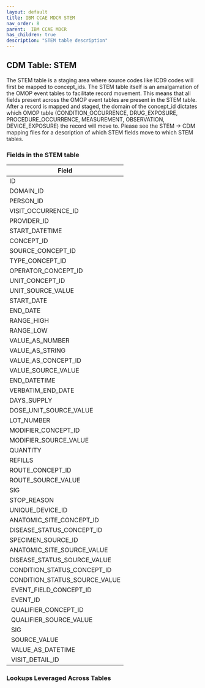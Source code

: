 ```yaml
---
layout: default
title: IBM CCAE MDCR STEM
nav_order: 8
parent:  IBM CCAE MDCR
has_children: true
description: "STEM table description"
---
```


## CDM Table: STEM

The STEM table is a staging area where source codes like ICD9 codes will first be mapped to concept_ids. The STEM table itself is an amalgamation of the OMOP event tables to facilitate record movement. This means that all fields present across the OMOP event tables are present in the STEM table. After a record is mapped and staged, the domain of the concept_id dictates which OMOP table (CONDITION_OCCURRENCE, DRUG_EXPOSURE, PROCEDURE_OCCURRENCE, MEASUREMENT, OBSERVATION, DEVICE_EXPOSURE) the record will move to. Please see the STEM &rarr; CDM mapping files for a description of which STEM fields move to which STEM tables.

### Fields in the STEM table

| Field | 
| --- | 
| ID | 
| DOMAIN_ID |  
| PERSON_ID | 
| VISIT_OCCURRENCE_ID | 
| PROVIDER_ID | 
| START_DATETIME | 
| CONCEPT_ID | 
| SOURCE_CONCEPT_ID | 
| TYPE_CONCEPT_ID |  
| OPERATOR_CONCEPT_ID | 
| UNIT_CONCEPT_ID |  
| UNIT_SOURCE_VALUE | 
| START_DATE |  
| END_DATE |  
| RANGE_HIGH |  
| RANGE_LOW | 
| VALUE_AS_NUMBER | 
| VALUE_AS_STRING | 
| VALUE_AS_CONCEPT_ID | 
| VALUE_SOURCE_VALUE | 
| END_DATETIME | 
| VERBATIM_END_DATE |  
| DAYS_SUPPLY | 
| DOSE_UNIT_SOURCE_VALUE | 
| LOT_NUMBER | 
| MODIFIER_CONCEPT_ID | 
| MODIFIER_SOURCE_VALUE | 
| QUANTITY | 
| REFILLS | 
| ROUTE_CONCEPT_ID | 
| ROUTE_SOURCE_VALUE | 
| SIG |  
| STOP_REASON | 
| UNIQUE_DEVICE_ID | 
| ANATOMIC_SITE_CONCEPT_ID | 
| DISEASE_STATUS_CONCEPT_ID |  
| SPECIMEN_SOURCE_ID |
| ANATOMIC_SITE_SOURCE_VALUE | 
| DISEASE_STATUS_SOURCE_VALUE | 
| CONDITION_STATUS_CONCEPT_ID | 
| CONDITION_STATUS_SOURCE_VALUE |  
| EVENT_FIELD_CONCEPT_ID |
| EVENT_ID |
| QUALIFIER_CONCEPT_ID |
| QUALIFIER_SOURCE_VALUE |
| SIG |
| SOURCE_VALUE |
| VALUE_AS_DATETIME |
| VISIT_DETAIL_ID |


### Lookups Leveraged Across Tables

